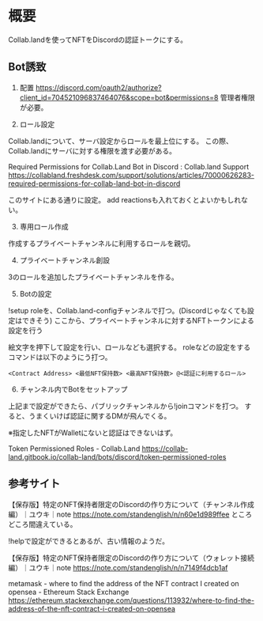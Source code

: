 # 概要

Collab.landを使ってNFTをDiscordの認証トークにする。

## Bot誘致

1. 配置
https://discord.com/oauth2/authorize?client_id=704521096837464076&scope=bot&permissions=8
管理者権限が必要。

2. ロール設定

Collab.landについて、サーバ設定からロールを最上位にする。
この際、Collab.landにサーバに対する権限を渡す必要がある。

Required Permissions for Collab.Land Bot in Discord : Collab.land Support https://collabland.freshdesk.com/support/solutions/articles/70000626283-required-permissions-for-collab-land-bot-in-discord

このサイトにある通りに設定。
add reactionsも入れておくとよいかもしれない。

3. 専用ロール作成

作成するプライベートチャンネルに利用するロールを親切。

4. プライベートチャンネル創設

3のロールを追加したプライベートチャンネルを作る。

5. Botの設定

!setup roleを、Collab.land-configチャンネルで打つ。(Discordじゃなくても設定はできそう)
ここから、プライベートチャンネルに対するNFTトークンによる設定を行う

絵文字を押下して設定を行い、ロールなども選択する。
roleなどの設定をするコマンドは以下のようにう打つ。

```
<Contract Address> <最低NFT保持数> <最高NFT保持数> @<認証に利用するロール>
```

6. チャンネル内でBotをセットアップ

上記まで設定ができたら、パブリックチャンネルから!joinコマンドを打つ。
すると、うまくいけば認証に関するDMが飛んでくる。

※指定したNFTがWalletにないと認証はできないはず。

Token Permissioned Roles - Collab.Land https://collab-land.gitbook.io/collab-land/bots/discord/token-permissioned-roles

## 参考サイト

【保存版】特定のNFT保持者限定のDiscordの作り方について（チャンネル作成編）｜ユウキ｜note https://note.com/standenglish/n/n60e1d989ffee
ところどころ間違えている。

!helpで設定ができるとあるが、古い情報のようだ。

【保存版】特定のNFT保持者限定のDiscordの作り方について（ウォレット接続編）｜ユウキ｜note https://note.com/standenglish/n/n7149f4dcb1af

metamask - where to find the address of the NFT contract I created on opensea - Ethereum Stack Exchange https://ethereum.stackexchange.com/questions/113932/where-to-find-the-address-of-the-nft-contract-i-created-on-opensea